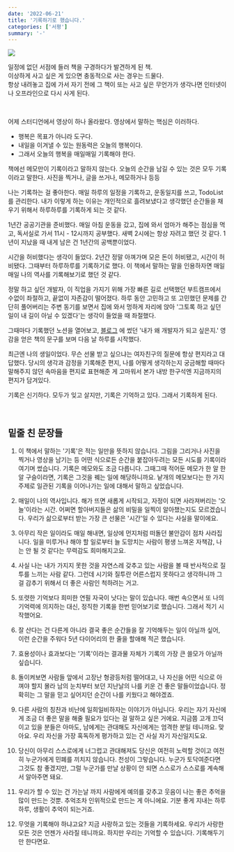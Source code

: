 ```yaml
---
date: '2022-06-21'
title: '기록하기로 했습니다.'
categories: ['서평']
summary: '-'
---
```


![](https://velog.velcdn.com/images/geuni620/post/628ac1b4-bae0-4e75-af2f-83069e5ff535/image.png)

일정에 없던 서점에 들러 책을 구경하다가 발견하게 된 책.  
이상하게 사고 싶은 게 있으면 충동적으로 사는 경우는 드물다.  
항상 내려놓고 집에 가서 자기 전에 그 책이 또는 사고 싶은 무언가가 생각나면 인터넷이나 오프라인으로 다시 사게 된다.

<br>

어제 스터디언에서 영상이 하나 올라왔다. 영상에서 말하는 핵심은 이러하다.

- 행복은 목표가 아니라 도구다.
- 내일을 이겨낼 수 있는 원동력은 오늘의 행복이다.
- 그래서 오늘의 행복을 매일매일 기록해야 한다.

책에선 메모만이 기록이라고 말하지 않는다. 오늘의 순간을 남길 수 있는 것은 모두 기록이라고 말한다. 사진을 찍거나, 글을 쓰거나, 메모하거나 등등

나는 기록하는 걸 좋아한다. 매일 하루의 일정을 기록하고, 운동일지를 쓰고, TodoList를 관리한다.
내가 이렇게 하는 이유는 개인적으로 흘려보냈다고 생각했던 순간들을 채우기 위해서 하루하루를 기록하게 되는 것 같다.

1년간 공공기관을 준비했다. 매일 아침 운동을 갔고, 집에 와서 엄마가 해주는 점심을 먹고, 독서실로 가서 11시 - 12시까지 공부했다. 새벽 2시에는 항상 자려고 했던 것 같다. 1년이 지났을 때 내게 남은 건 1년간의 공백뿐이었다.

시간을 허비했다는 생각이 들었다. 2년간 정말 아껴가며 모은 돈이 허비됐고, 시간이 허비됐다. 그때부터 하루하루를 기록하기로 했다. 이 책에서 말하는 말을 인용하자면 매일매일 나의 역사를 기록해보기로 했던 것 같다.

정말 하고 싶던 개발자, 이 직업을 가지기 위해 가장 빠른 길로 선택했던 부트캠프에서 수없이 좌절하고, 끝없이 자존감이 떨어졌다. 하루 동안 고민하고 또 고민했던 문제를 간단히 풀어버리는 주변 동기를 보면서 집에 와서 멍하게 자리에 앉아 '그토록 하고 싶던 일이 내 길이 아닐 수 있겠다'는 생각이 들었을 때 좌절했다.

그때마다 기록했던 노션을 열어보고, [블로그]("https://velog.io/@geuni620") 에 썼던 '내가 왜 개발자가 되고 싶은지.' 영감을 얻은 책의 문구를 보며 다음 날 하루를 시작했다.

최근엔 나의 생일이었다. 무슨 선물 받고 싶으냐는 여자친구의 질문에 항상 편지라고 대답했다. 당시의 생각과 감정을 기록해준 편지, 나를 어떻게 생각하는지 궁금해할 때마다 말해주지 않던 속마음을 편지로 표현해준 게 고마워서 본가 내방 한구석엔 지금까지의 편지가 담겨있다.

기록은 신기하다. 모두가 잊고 살지만, 기록은 기억하고 있다. 그래서 기록하게 된다.

<br>

## 밑줄 친 문장들

1. 이 책에서 말하는 '기록'은 적는 일만을 뜻하지 않습니다. 그림을 그리거나 사진을 찍거나 영상을 남기는 등 어떤 식으로든 순간을 붙잡아두려는 모든 시도를 기록이라 여기며 썼습니다. 기록은 메모와도 조금 다릅니다. 그때그때 적어둔 메모가 한 알 한 알 구슬이라면, 기록은 그것을 꿰는 일에 해당하니까요. 낱개의 메모보다는 한 가지 주제로 일관된 기록을 이어나가는 일에 대해서 말하고 싶었습니다.

2. 매일이 나의 역사입니다. 해가 뜨면 새롭게 시작되고, 자정이 되면 사라져버리는 '오늘'이라는 시간. 어쩌면 할아버지들은 삶의 비밀을 일찍이 알아챘는지도 모르겠습니다. 우리가 삶으로부터 받는 가장 큰 선물은 '시간'일 수 있다는 사실을 말이에요.

3. 아무리 작은 일이라도 매일 해내면, 일상에 먼지처럼 떠돌던 불안감이 점차 사라집니다. 일을 미루거나 해야 할 일로부터 늘 도망치는 사람이 평생 느껴온 자책감, 나는 안 될 것 같다는 무력감도 희미해지고요.

4. 사실 나는 내가 가지지 못한 것을 자연스레 갖추고 있는 사람을 볼 때 반사적으로 질투를 느끼는 사람 같다. 그런데 시기와 질투란 어른스럽지 못하다고 생각하니까 그걸 감추기 위해서 더 좋은 사람인 척하려는 거고.

5. 또렷한 기억보다 희미한 연필 자국이 낫다는 말이 있습니다. 매번 속으면서 또 나의 기억력에 의지하는 대신, 정직한 기록을 한번 믿어보기로 했습니다. 그래서 적기 시작했어요.

6. 잘 산다는 건 다른게 아니라 결국 좋은 순간들을 잘 기억해두는 일이 아닐까 싶어, 이런 순간을 주워다 5년 다이어리의 한 줄을 할애해 적곤 했습니다.

7. 효용성이나 효과보다는 '기록'이라는 결과물 자체가 기록의 가장 큰 쓸모가 아닐까 싶습니다.

8. 돌이켜보면 사람들 앞에서 고장난 형광등처럼 떨어대고, 나 자신을 어떤 식으로 아껴야 할지 몰라 남의 눈치부터 보던 지난날의 나를 키운 건 좋은 말들이었습니다. 정확히는 그 말을 믿고 싶어지던 순간이 나를 키웠다고 해야겠죠.

9. 다른 사람의 칭찬과 비난에 일희일비하자는 이야기가 아닙니다. 우리는 자기 자신에게 조금 더 좋은 말을 해줄 필요가 있다는 걸 말하고 싶은 거에요. 지금쯤 고개 끄덕이고 있을 분들은 아마도, 남에게는 관대해도 자신에게는 엄격한 분일 테니까요. 맞아요. 우리 자신을 가장 혹독하게 평가하고 있는 건 사실 자기 자신일지도요.

10. 당신이 아무리 스스로에게 너그럽고 관대해져도 당신은 여전히 노력할 것이고 여전히 누군가에게 민폐를 끼치지 않습니다. 천성이 그렇습니다. 누군가 토닥여준다면 그것도 참 좋겠지만, 그럴 누군가를 만날 상황이 안 되면 스스로가 스스로를 계속해서 알아주면 돼요.

11. 우리가 할 수 있는 건 가는날 까지 사람에게 예의를 갖추고 웃음이 나는 좋은 추억을 많이 만드는 것뿐. 추억조차 인위적으로 만드는 게 아니에요. 기분 좋게 지내는 하루하루, 생활이 추억이 되는거죠.

12. 무엇을 기록해야 하냐고요? 지금 사랑하고 있는 것들을 기록하세요. 우리가 사랑한 모든 것은 언젠가 사라질 테니까요. 하지만 우리는 기억할 수 있습니다. 기록해두기만 한다면요.
